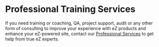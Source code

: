 # Professional Training Services

If you need training or coaching, QA, project support, audit or any other form of consulting to improve your experience with eZ products and enhance your eZ-powered site, contact our [Professional Services](http://ez.no/Services/Consulting) to get help from true eZ experts.

 


